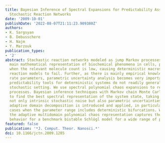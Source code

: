 ```yaml
---
title: Bayesian Inference of Spectral Expansions for Predictability Assessment in
  Stochastic Reaction Networks
date: '2009-10-01'
publishDate: '2022-08-07T21:11:23.909380Z'
authors:
- K. Sargsyan
- B. Debusschere
- H. Najm
- Y. Marzouk
publication_types:
- '2'
abstract: Stochastic reaction networks modeled as jump Markov processes serve as the
  main mathematical representation of biochemical phenomena in cells, particularly
  when the relevant molecule count is low, causing deterministic macroscale chemical
  reaction models to fail. Further, as there is mainly empirical knowledge about the
  rate parameters, parametric uncertainty analysis becomes very important. The conventional
  predictability tools for deterministic systems do not readily generalize to the
  stochastic setting. We use spectral polynomial chaos expansions to represent stochastic
  processes. Bayesian inference techniques with Markov chain Monte Carlo are used
  to find the best spectral representation of the system state, taking into account
  not only intrinsic stochastic noise but also parametric uncertainties. A likelihood-based
  adaptive domain decomposition is introduced and applied, in particular, for the
  cases when the parameter range includes deterministic bifurcations. We show that
  the adaptive multidomain polynomial chaos representation captures the correct system
  behavior for a benchmark bistable Schlögl model for a wide range of parameter variations.
featured: false
publication: '*J. Comput. Theor. Nanosci.*'
doi: 10.1166/jctn.2009.1285
---
```


